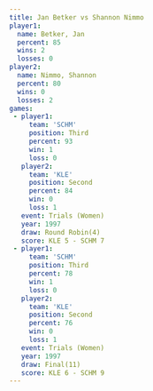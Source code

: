 ```yaml
---
title: Jan Betker vs Shannon Nimmo
player1:              
  name: Betker, Jan   
  percent: 85         
  wins: 2             
  losses: 0           
player2:              
  name: Nimmo, Shannon
  percent: 80         
  wins: 0             
  losses: 2           
games:
 - player1:         
     team: 'SCHM'   
     position: Third
     percent: 93    
     win: 1         
     loss: 0        
   player2:          
     team: 'KLE'     
     position: Second
     percent: 84     
     win: 0          
     loss: 1         
   event: Trials (Women)
   year: 1997           
   draw: Round Robin(4) 
   score: KLE 5 - SCHM 7
 - player1:         
     team: 'SCHM'   
     position: Third
     percent: 78    
     win: 1         
     loss: 0        
   player2:          
     team: 'KLE'     
     position: Second
     percent: 76     
     win: 0          
     loss: 1         
   event: Trials (Women)
   year: 1997           
   draw: Final(11)      
   score: KLE 6 - SCHM 9
---
```

